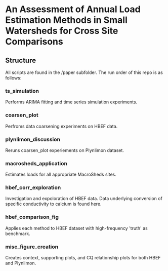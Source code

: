 # An Assessment of Annual Load Estimation Methods in Small Watersheds for Cross Site Comparisons

## Structure
All scripts are found in the /paper subfolder. The run order of this repo is as follows:

### ts_simulation
Performs ARIMA fitting and time series simulation experiments.

### coarsen_plot
Perfroms data coarsening experiments on HBEF data.

### plynlimon_discussion
Reruns coarsen_plot experiements on Plynlimon dataset.

### macrosheds_application
Estimates loads for all appropriate MacroSheds sites.

### hbef_corr_exploration
Investigation and expoloration of HBEF data. Data underlying conversion of specific conductivity to calcium is found here.

### hbef_comparison_fig
Applies each method to HBEF dataset with high-frequency 'truth' as benchmark. 

### misc_figure_creation
Creates context, supporting plots, and CQ relationship plots for both HBEF and Plynlimon.

